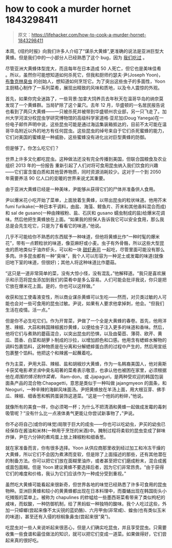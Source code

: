 # how to cook a murder hornet 1843298411

> 原文：<https://lifehacker.com/how-to-cook-a-murder-hornet-1843298411>

本周,《纽约时报》向我们许多人介绍了“谋杀大黄蜂”,更准确的说法是亚洲巨型大黄蜂。但是我们中的一小部分人已经熟悉了这个 bug，因为 [我们吃过](https://gizmodo.com/i-just-remembered-that-i-ate-a-murder-hornet-once-1843270746) 。



尽管亚洲大黄蜂体型庞大，而且每年在日本造成 50 人死亡，但它也是美味佳肴 。所以，虽然你可能想知道如何杀死它，但我和厨师约瑟夫·尹(Joseph Yoon)， [布鲁克林臭虫](https://www.brooklynbugs.com/) 的创始人，想知道如何烹饪它。为了突出这些虫子的多面性，Yoon 主厨精心制作了一系列菜肴，展现出精致的风味和质地，以及令人震惊的外观。

首先，如果你完全迷路了，一些背景:加拿大饲养员去年秋天在温哥华岛的纳奈莫发现了一个黄蜂群。当局铲除了这个巢穴。去年 12 月，华盛顿的一名居民报告说也看到了两只大黄蜂——一只被杀死并被带到华盛顿州农业部，另一只飞走了。加州大学河滨分校昆虫学研究博物馆的高级科学家道格·亚尼加(Doug Yanega)在一份电子邮件声明中说，这些昆虫可能是通过海运集装箱抵达的，目前不太可能在温哥华岛附近以外的地方有任何昆虫。这些昆虫的绰号来自于它们杀死蜜蜂的能力，它们对美国的蜜蜂是一种威胁，这些蜜蜂没有进化出对巨型黄蜂的防御。



但是够了。你怎么吃它们？

世界上许多文化都吃昆虫。这种做法还没有完全传播到美国，但联合国粮食及农业组织 2013 年的一份报告 重新引起了人们对将可食用昆虫纳入我们饮食的兴趣——它们富含蛋白质和其他营养物质，同时资源消耗较少。这对于一个到 2050 年需要养活 90 亿人口的变暖的世界来说尤其重要。

由于亚洲大黄蜂已经是一种美味，尹能够从获得它们的尸体并准备供人食用。



尹以爆米花小吃开始了菜单，上面放着生黄蜂，以带出昆虫的粒状味道。他用芥末 fumi furikake(一种日本干调料，由盐、海藻、鲣鱼片、芥末和其他香料混合而成)和 sal de gusano(一种由辣椒粉、盐、石灰和 gusano 蠕虫制成的盐)给爆米花调味。然后他把生黄蜂放在上面。“如果我的担保人告诉我它可以安全食用，那么我总是会先生吃它，只是为了看看它的味道，”他说。

几乎不可能给你不熟悉的东西赋予一种味道，但他将黄蜂比作“一种时髦的爆米花”，带有一点颗粒状的味道，像亚麻籽或小麦。虫子有外骨骼，所以这些大型昆虫的质地类似于油炸虾头，可以和一块 [甜虾寿司](https://www.sushifaq.com/sushi-sashimi-info/sushi-item-profiles/amaebi-sweet-shrimp/) 一起吃，尽管里面可能没有那么多肉。许多昆虫都有一种“臭味”，我个人可以形容为一种泥土或发霉的味道(就像旧地下室的味道，但很好)；其他人将这种味道比作蘑菇。



“这只是一道非常简单的菜，没有大惊小怪，没有混乱，”他解释道。“我只是喜欢展示和示范将昆虫添加到我们的菜肴中是多么容易。人们可能会批评我说，你只是把它放在爆米花上面。是的，你也可以这样做。”

收获和加工使毒液变性，所以商业谋杀黄蜂可以生吃——然而，对贝类过敏的人可能也会对一些可食用的昆虫过敏。尹说，如果有人要求他拿掉刺，他会。“但我们生活在疫情。活一点。”

但是你不必生吃它们。作为开胃菜，尹做了一个全是大黄蜂的春卷。首先，他用洋葱、辣椒、大蒜和韩国辣椒酱炒黄蜂，以便给虫子注入更多的味道和香味。然后，他将它们与煮熟的蘑菇混合，以突出昆虫的恐惧，以及由菊苣、薄荷、欧芹、黄瓜、茴香、白菜和胡萝卜制成的沙拉，以增加颜色和口感。他用含有蟋蟀水解物的调料包裹馅料，这种物质是在分离和分解蟋蟀蛋白质的过程中产生的，然后用宣纸包裹整个馅料。他把这个和辣酱一起蘸着吃。



作为主菜，尹用大蒜、辣椒、盐和胡椒炒大黄蜂，作为一名韩裔美国人，他对奥斯卡获奖电影*寄生虫*中臭名昭著的菜肴表示敬意，也承认他也被困在家里，必须根据他在*周围的情况制作菜肴。* Ram-don，或 Jjapaguri，是两种受欢迎的韩国包装面条产品的混合物:Chapagetti，意思是类似于一种叫做 jajangmyeon 的面条，和 Neoguri，一种辛辣的海鲜风味面汤。尹把黄蜂放在羊汤上面，用大根豆芽、佛手瓜、辣椒、细香葱和鹌鹑蛋装饰这道菜。“这是一个他妈的粉碎，”他说。

就像所有的美食一样，你必须喝一杯；为什么不把清酒和黄蜂一起做成发霉的毒刺吸管呢？“没有什么比一点液体勇气更能让你尝试新事物了，”尹说。



你不必将自己(或你的味觉)局限于巨大的成虫——你也可以吃幼虫，尹买的幼虫已经保存在酱油和米林(一种用于烹饪的米酒)中。腌制过程将柔软的昆虫变成了鲜味炸弹，尹在六分钟的煮鸡蛋上放上辣椒粉和细香葱。

就在家准备而言，你有很多选择。Yoon 从供应商那里收到经过加工和冷冻干燥的大黄蜂，所以它们不会因为煮沸而变软，但是除了上面描述的那些，还有其他潜在的制备方法。你可以把它们放在面糊里油炸，或者甚至把它们磨成粉末，混合成酱或面包面糊。但是 Yoon 建议黄蜂不要选择后者，因为它们非常昂贵。“由于获得它们的难度和价格，我认为它们应该作为一种成分受到重视。”

虽然吃大黄蜂可能看起来很新奇，但世界各地的味觉已经熟悉了许多可食用的昆虫物种。亚洲巨黄蜂和较小的黄黄蜂都出现在日本料理中，而蚕蛹出现在韩国街头小吃摊贩的菜单上。被称为 chapulines 的蚱蜢给一些墨西哥菜肴带来了类似枸杞的咸味，而蚁酸，一种防御机制，给了黑蚂蚁一种独特的酸味。我个人吃过这些，外加一只蟑螂(尝起来像不太尖锐的蓝奶酪)、六月甲虫(非常咸)、蝗虫(也有类似玉米的味道)，甚至还有入侵的棕榈象鼻虫(尝起来很“臭”)。



吃昆虫对一些人来说听起来很恶心，但是人们确实吃昆虫，并且享受昆虫。只需要收集一些食谱和最佳做法的知识，就可以把它们变成一道菜。如果做得好，它们尝起来真的很好吃。